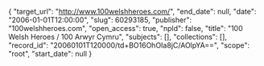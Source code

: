 {
  "target_url": "http://www.100welshheroes.com/", 
  "end_date": null, 
  "date": "2006-01-01T12:00:00", 
  "slug": 60293185, 
  "publisher": "100welshheroes.com", 
  "open_access": true, 
  "npld": false, 
  "title": "100 Welsh Heroes / 100 Arwyr Cymru", 
  "subjects": [], 
  "collections": [], 
  "record_id": "20060101T120000/td+BO16OhOIa8jC/AOlpYA==", 
  "scope": "root", 
  "start_date": null
}

